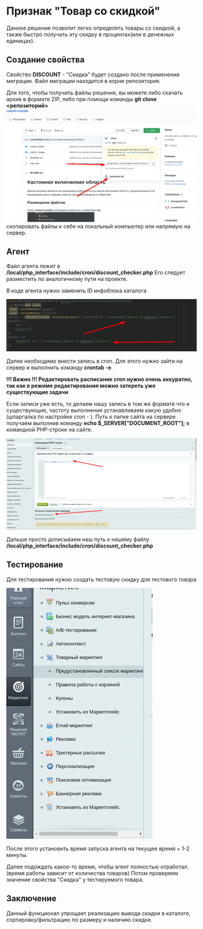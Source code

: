 # Признак "Товар со скидкой"

Данное решение позволит легко определять товары со скидкой, 
а также быстро получать эту скидку в процентах(или в денежных единицах).

## Создание свойства

Свойство **DISCOUNT** - "Скидка" будет создано после применения миграции. 
Файл миграции находится в корне репозитория.

Для того, чтобы получить файлы решения,
вы можете либо скачать архив в формате ZIP,
либо при помощи команды **git clone <репозиторий>**
![](readme_images/1.png)
скопировать файлы к себе на локальный компьютер или напрямую на сервер.

## Агент

Файл агента лежит в **/local/php_interface/include/cron/discount_checker.php**
Его следует разместить по аналогичному пути на проекте.

В коде агента нужно заменить ID инфоблока каталога 

![](readme_images/2.png)

Далее необходимо внести запись в cron. Для этого нужно зайти на сервер и выполнить команду **crontab -e**.

**!!! Важно !!! Редактировать расписание cron нужно очень аккуратно, так как в режиме редактирования 
можно затереть уже существующие задачи**

Если записи уже есть, то делаем нашу запись в том же формате что и существующие, частоту выполнения устанавливаем 
какую удобно (шпаргалка по настройке cron - ). Путь к папке сайта на сервере получаем выполнив команду
**echo $_SERVER["DOCUMENT_ROOT"];** в командной PHP-строке на сайте.

![](readme_images/3.png)

Дальше просто дописываем наш путь к нашему файлу **/local/php_interface/include/cron/discount_checker.php**

## Тестирование

Для тестирования нужно создать тестовую скидку для тестового товара

![](readme_images/4.png)

После этого установить время запуска агента на текущее время + 1-2 минуты.

Далее подождать какое-то время, чтобы агент полностью отработал. (время работы зависит от количества товаров)
Потом проверяем значение свойства "Скидка" у тестируемого товара.

## Заключение 

Данный функционал упрощает реализацию вывода скидки в каталоге, сортировку/фильтрацию по размеру и наличию скидки.
